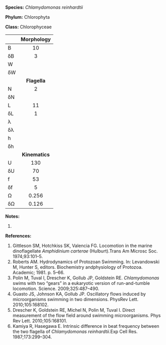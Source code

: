 **Species:** *Chlamydomonas reinhardtii*

**Phylum:** Chlorophyta

**Class:** Chlorophyceae

|    | **Morphology** |
|:-- | :------------: |
| B  | 10 |
| δB | 3 |
| W  |  |
| δW |  |
|    | **Flagella** |
| N  | 2 |
| δN |  |
| L  | 11 |
| δL | 1 |
| λ  |  |
| δλ |  |
| h  |  |
| δh |  |
|    | **Kinematics** |
| U  | 130 |
| δU | 70 |
| f  | 53 |
| δf | 5 |
| Ω  | 0.256 |
| δΩ | 0.126 |

**Notes:**

1.

**References:**

1. Gittleson SM, Hotchkiss SK, Valencia FG.  Locomotion in the marine dinoflagellate *Amphidinium carterae* (Hulburt).Trans Am Microsc Soc. 1974;93:101–5.
1. Roberts AM.  Hydrodynamics of Protozoan Swimming.  In:  Levandowski M, Hunter S, editors. Biochemistry andphysiology of Protozoa. Academic; 1981. p. 5–66.
1. Polin M, Tuval I, Drescher K, Gollub JP, Goldstein RE. *Chlamydomonas* swims with two “gears” in a eukaryotic version of run-and-tumble locomotion.  Science. 2009;325:487–490.
1. Guasto JS, Johnson KA, Gollub JP.  Oscillatory flows induced by microorganisms swimming in two dimensions.  PhysRev Lett. 2010;105:168102.
1. Drescher K, Goldstein RE, Michel N, Polin M, Tuval I.  Direct measurement of the flow field around swimming microorganisms.  Phys Rev Lett. 2010;105:168101.
1. Kamiya R, Hasegawa E.  Intrinsic difference in beat frequency between the two flagella of *Chlamydomonas reinhardtii*.Exp Cell Res. 1987;173:299–304.
